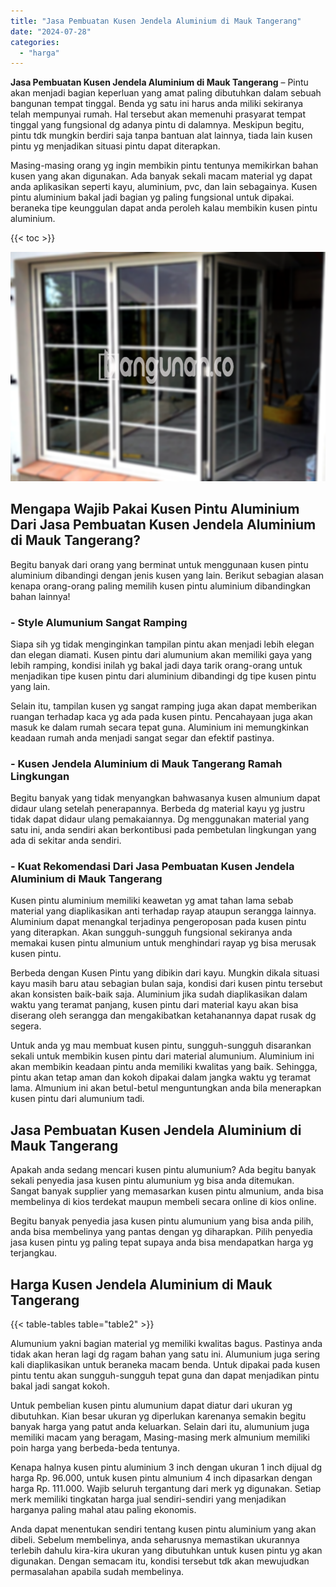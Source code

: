 ```yaml
---
title: "Jasa Pembuatan Kusen Jendela Aluminium di Mauk Tangerang"
date: "2024-07-28"
categories: 
  - "harga"
---
```


**Jasa Pembuatan Kusen Jendela Aluminium di Mauk Tangerang** – Pintu akan menjadi bagian keperluan yang amat paling dibutuhkan dalam sebuah bangunan tempat tinggal. Benda yg satu ini harus anda miliki sekiranya telah mempunyai rumah. Hal tersebut akan memenuhi prasyarat tempat tinggal yang fungsional dg adanya pintu di dalamnya. Meskipun begitu, pintu tdk mungkin berdiri saja tanpa bantuan alat lainnya, tiada lain kusen pintu yg menjadikan situasi pintu dapat diterapkan.

Masing-masing orang yg ingin membikin pintu tentunya memikirkan bahan kusen yang akan digunakan. Ada banyak sekali macam material yg dapat anda aplikasikan seperti kayu, aluminium, pvc, dan lain sebagainya. Kusen pintu aluminium bakal jadi bagian yg paling fungsional untuk dipakai. beraneka tipe keunggulan dapat anda peroleh kalau membikin kusen pintu aluminium.

{{< toc >}}

![Jasa Pembuatan Kusen Jendela Aluminium di Mauk Tangerang](/images/harga-kusen-jendela-alumunium-35.png)

## Mengapa Wajib Pakai Kusen Pintu Aluminium Dari Jasa Pembuatan Kusen Jendela Aluminium di Mauk Tangerang?

Begitu banyak dari orang yang berminat untuk menggunaan kusen pintu aluminium dibandingi dengan jenis kusen yang lain. Berikut sebagian alasan kenapa orang-orang paling memilih kusen pintu aluminium dibandingkan bahan lainnya!

### \- Style Alumunium Sangat Ramping

Siapa sih yg tidak menginginkan tampilan pintu akan menjadi lebih elegan dan elegan diamati. Kusen pintu dari alumunium akan memiliki gaya yang lebih ramping, kondisi inilah yg bakal jadi daya tarik orang-orang untuk menjadikan tipe kusen pintu dari aluminium dibandingi dg tipe kusen pintu yang lain.

Selain itu, tampilan kusen yg sangat ramping juga akan dapat memberikan ruangan terhadap kaca yg ada pada kusen pintu. Pencahayaan juga akan masuk ke dalam rumah secara tepat guna. Aluminium ini memungkinkan keadaan rumah anda menjadi sangat segar dan efektif pastinya.

### \- Kusen Jendela Aluminium di Mauk Tangerang Ramah Lingkungan

Begitu banyak yang tidak menyangkan bahwasanya kusen almunium dapat didaur ulang setelah penerapannya. Berbeda dg material kayu yg justru tidak dapat didaur ulang pemakaiannya. Dg menggunakan material yang satu ini, anda sendiri akan berkontibusi pada pembetulan lingkungan yang ada di sekitar anda sendiri.

### \- Kuat Rekomendasi Dari Jasa Pembuatan Kusen Jendela Aluminium di Mauk Tangerang

Kusen pintu aluminium memiliki keawetan yg amat tahan lama sebab material yang diaplikasikan anti terhadap rayap ataupun serangga lainnya. Aluminium dapat menangkal terjadinya pengeroposan pada kusen pintu yang diterapkan. Akan sungguh-sungguh fungsional sekiranya anda memakai kusen pintu almunium untuk menghindari rayap yg bisa merusak kusen pintu.

Berbeda dengan Kusen Pintu yang dibikin dari kayu. Mungkin dikala situasi kayu masih baru atau sebagian bulan saja, kondisi dari kusen pintu tersebut akan konsisten baik-baik saja. Aluminium jika sudah diaplikasikan dalam waktu yang teramat panjang, kusen pintu dari material kayu akan bisa diserang oleh serangga dan mengakibatkan ketahanannya dapat rusak dg segera.

Untuk anda yg mau membuat kusen pintu, sungguh-sungguh disarankan sekali untuk membikin kusen pintu dari material alumunium. Aluminium ini akan membikin keadaan pintu anda memiliki kwalitas yang baik. Sehingga, pintu akan tetap aman dan kokoh dipakai dalam jangka waktu yg teramat lama. Almunium ini akan betul-betul menguntungkan anda bila menerapkan kusen pintu dari alumunium tadi.

## Jasa Pembuatan Kusen Jendela Aluminium di Mauk Tangerang

Apakah anda sedang mencari kusen pintu alumunium? Ada begitu banyak sekali penyedia jasa kusen pintu alumunium yg bisa anda ditemukan. Sangat banyak supplier yang memasarkan kusen pintu almunium, anda bisa membelinya di kios terdekat maupun membeli secara online di kios online.

Begitu banyak penyedia jasa kusen pintu alumunium yang bisa anda pilih, anda bisa membelinya yang pantas dengan yg diharapkan. Pilih penyedia jasa kusen pintu yg paling tepat supaya anda bisa mendapatkan harga yg terjangkau.

## Harga Kusen Jendela Aluminium di Mauk Tangerang

{{< table-tables table="table2" >}}

Alumunium yakni bagian material yg memiliki kwalitas bagus. Pastinya anda tidak akan heran lagi dg ragam bahan yang satu ini. Alumunium juga sering kali diaplikasikan untuk beraneka macam benda. Untuk dipakai pada kusen pintu tentu akan sungguh-sungguh tepat guna dan dapat menjadikan pintu bakal jadi sangat kokoh.

Untuk pembelian kusen pintu alumunium dapat diatur dari ukuran yg dibutuhkan. Kian besar ukuran yg diperlukan karenanya semakin begitu banyak harga yang patut anda keluarkan. Selain dari itu, alumunium juga memiliki macam yang beragam, Masing-masing merk almunium memiliki poin harga yang berbeda-beda tentunya.

Kenapa halnya kusen pintu aluminium 3 inch dengan ukuran 1 inch dijual dg harga Rp. 96.000, untuk kusen pintu almunium 4 inch dipasarkan dengan harga Rp. 111.000. Wajib seluruh tergantung dari merk yg digunakan. Setiap merk memiliki tingkatan harga jual sendiri-sendiri yang menjadikan harganya paling mahal atau paling ekonomis.

Anda dapat menentukan sendiri tentang kusen pintu aluminium yang akan dibeli. Sebelum membelinya, anda seharusnya memastikan ukurannya terlebih dahulu kira-kira ukuran yang dibutuhkan untuk kusen pintu yg akan digunakan. Dengan semacam itu, kondisi tersebut tdk akan mewujudkan permasalahan apabila sudah membelinya.
